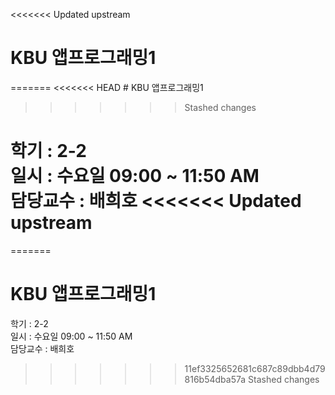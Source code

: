 <<<<<<< Updated upstream
# KBU 앱프로그래밍1
=======
<<<<<<< HEAD
﻿# KBU 앱프로그래밍1
>>>>>>> Stashed changes

학기 : 2-2  
일시 : 수요일 09:00 ~ 11:50 AM  
담당교수 : 배희호
<<<<<<< Updated upstream
=======
=======
# KBU 앱프로그래밍1

학기 : 2-2  
일시 : 수요일 09:00 ~ 11:50 AM  
담당교수 : 배희호
>>>>>>> 11ef3325652681c687c89dbb4d79816b54dba57a
>>>>>>> Stashed changes
